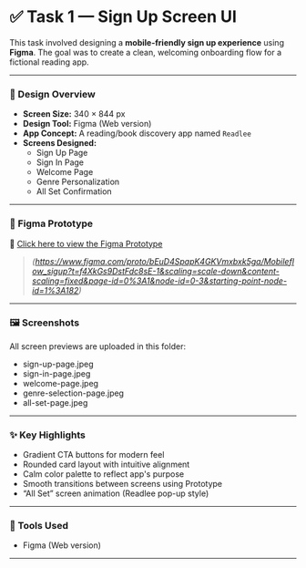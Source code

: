 # ✅ Task 1 — Sign Up Screen UI

This task involved designing a **mobile-friendly sign up experience** using **Figma**. The goal was to create a clean, welcoming onboarding flow for a fictional reading app.

---

### 📱 Design Overview

- **Screen Size:** 340 × 844 px  
- **Design Tool:** Figma (Web version)  
- **App Concept:** A reading/book discovery app named `Readlee`  
- **Screens Designed:**
  - Sign Up Page  
  - Sign In Page  
  - Welcome Page  
  - Genre Personalization  
  - All Set Confirmation  

---

### 🔗 Figma Prototype

🔗 [Click here to view the Figma Prototype](https://www.figma.com/proto/your-task1-link-goes-here)

> *(https://www.figma.com/proto/bEuD4SpapK4GKVmxbxk5ga/Mobileflow_sigup?t=f4XkGs9DstFdc8sE-1&scaling=scale-down&content-scaling=fixed&page-id=0%3A1&node-id=0-3&starting-point-node-id=1%3A182)*

---

### 🖼 Screenshots

All screen previews are uploaded in this folder:
- sign-up-page.jpeg 
- sign-in-page.jpeg 
- welcome-page.jpeg 
- genre-selection-page.jpeg  
- all-set-page.jpeg

---

### ✨ Key Highlights

- Gradient CTA buttons for modern feel  
- Rounded card layout with intuitive alignment  
- Calm color palette to reflect app's purpose  
- Smooth transitions between screens using Prototype  
- “All Set” screen animation (Readlee pop-up style)

---

### 🧰 Tools Used

- Figma (Web version)

---
